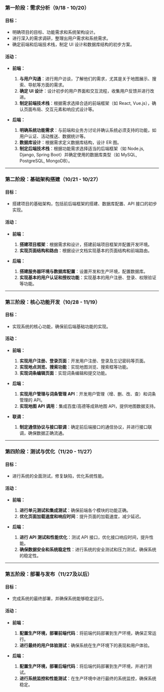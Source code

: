 ### **第一阶段：需求分析（9/18 - 10/20）**

#### **目标：**
- 明确项目的目标、功能需求和系统架构设计。
- 进行深入的需求调研，整理出用户需求和系统需求。
- 确定前端和后端技术栈，制定 UI 设计和数据库结构的初步方案。

#### **活动：**
- **前端：**
  1. **与用户沟通**：进行用户访谈，了解他们的需求，尤其是关于地图展示、搜索、导航等方面的需求。
  2. **确定 UI 设计**：设计初步的用户界面和交互流程，收集用户反馈并进行改进。
  3. **制定前端技术栈**：根据需求选择合适的前端框架（如 React, Vue.js），确认页面布局、交互元素和响应式设计等。

- **后端：**
  1. **明确系统功能需求**：与前端和业务方讨论并确认系统必须支持的功能，如用户认证、活动推送、数据统计等。
  2. **数据库设计**：根据需求定义数据库结构，设计 ER 图。
  3. **制定后端技术栈**：根据功能需求选择适当的后端框架（如 Node.js, Django, Spring Boot）并确定使用的数据库类型（如 MySQL, PostgreSQL, MongoDB）。

---

### **第二阶段：基础架构搭建（10/21 - 10/27）**

#### **目标：**
- 搭建项目的基础架构，包括前后端框架的搭建、数据库配置、API 接口的初步实现。

#### **活动：**
- **前端：**
  1. **搭建项目框架**：根据需求和设计，搭建前端项目框架并配置开发环境。
  2. **实现页面结构和路由**：根据设计文档实现基本的页面结构和前端路由。

- **后端：**
  1. **搭建服务器环境与数据库配置**：设置开发和生产环境，配置数据库。
  2. **实现基本的用户认证和授权功能**：实现基本的用户注册、登录、权限验证等功能。

---

### **第三阶段：核心功能开发（10/28 - 11/19）**

#### **目标：**
- 实现系统的核心功能，确保前后端基础功能的实现。

#### **活动：**
- **前端：**
  1. **实现用户注册、登录页面**：开发用户注册、登录及忘记密码等页面。
  2. **实现地点浏览、搜索功能**：实现地图浏览、搜索框等功能。
  3. **实现词条编辑页面**：实现词条编辑和提交功能。

- **后端：**
  1. **实现用户管理与词条管理 API**：开发用户管理（增、删、改、查）和词条管理的 API。
  2. **实现地图 API 调用**：集成百度/高德等成熟地图 API，提供地图数据支持。

- **联调：**
  1. **制定通信协议与接口联调**：确定前后端接口的通信协议，并进行接口联调，确保数据正确流通。

---

### **第四阶段：测试与优化（11/20 - 11/27）**

#### **目标：**
- 进行系统的全面测试，修复缺陷，优化系统性能。

#### **活动：**
- **前端：**
  1. **进行单元测试和集成测试**：确保前端各个模块的功能正确。
  2. **优化页面加载速度和响应时间**：提升页面的加载速度，减少延迟。

- **后端：**
  1. **进行 API 测试和性能优化**：测试 API 接口，优化接口响应时间，提升性能。
  2. **确保数据安全和系统稳定性**：进行系统的安全测试和压力测试，确保系统的稳定性。

---

### **第五阶段：部署与发布（11/27及以后）**

#### **目标：**
- 完成系统的最终部署，并确保系统能够稳定运行。

#### **活动：**
- **前端：**
  1. **配置生产环境，部署前端代码**：将前端代码部署到生产环境，确保正常运行。
  2. **进行最终的用户体验测试**：确保系统在生产环境下的表现和用户体验。

- **后端：**
  1. **配置生产环境，部署后端代码**：将后端代码部署到生产环境，并进行测试。
  2. **进行系统监控和性能测试**：在生产环境中进行最终的系统监控，确保系统稳定。